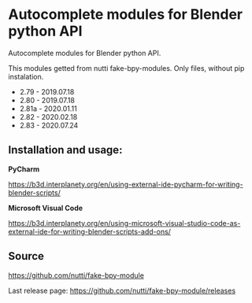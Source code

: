 # Autocomplete modules for Blender python API
Autocomplete modules for Blender python API.

This modules getted from nutti fake-bpy-modules. Only files, without pip instalation.

- 2.79 - 2019.07.18
- 2.80 - 2019.07.18
- 2.81a - 2020.01.11
- 2.82 - 2020.02.18
- 2.83 - 2020.07.24

Installation and usage:
-

**PyCharm**

https://b3d.interplanety.org/en/using-external-ide-pycharm-for-writing-blender-scripts/

**Microsoft Visual Code**

https://b3d.interplanety.org/en/using-microsoft-visual-studio-code-as-external-ide-for-writing-blender-scripts-add-ons/


Source
-
https://github.com/nutti/fake-bpy-module

Last release page: https://github.com/nutti/fake-bpy-module/releases
